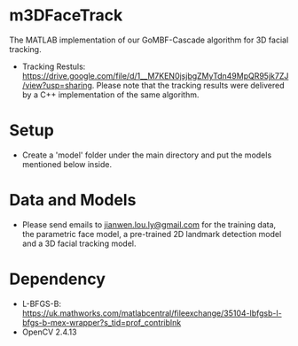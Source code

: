 # m3DFaceTrack
The MATLAB implementation of our GoMBF-Cascade algorithm for 3D facial tracking.
- Tracking Restuls: https://drive.google.com/file/d/1__M7KEN0jsjbgZMyTdn49MpQR95jk7ZJ/view?usp=sharing. Please note that the tracking results were delivered by a C++ implementation of the same algorithm. 

# Setup
- Create a 'model' folder under the main directory and put the models mentioned below inside. 

# Data and Models
- Please send emails to jianwen.lou.ly@gmail.com for the training data, the parametric face model, a pre-trained 2D landmark detection model and a 3D facial tracking model. 

# Dependency
- L-BFGS-B: https://uk.mathworks.com/matlabcentral/fileexchange/35104-lbfgsb-l-bfgs-b-mex-wrapper?s_tid=prof_contriblnk
- OpenCV 2.4.13
